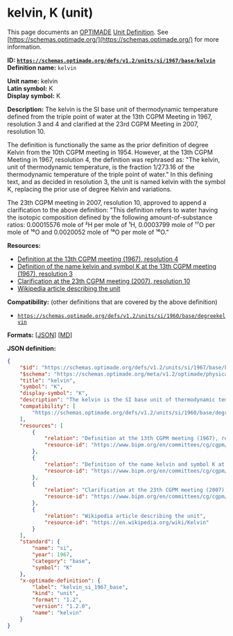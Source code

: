 # kelvin, K (unit)

This page documents an [OPTIMADE](https://www.optimade.org/) [Unit Definition](https://schemas.optimade.org/#definitions). See [https://schemas.optimade.org/](https://schemas.optimade.org/) for more information.

**ID: [`https://schemas.optimade.org/defs/v1.2/units/si/1967/base/kelvin`](https://schemas.optimade.org/defs/v1.2/units/si/1967/base/kelvin.md)**  
**Definition name:** `kelvin`

**Unit name:** kelvin  
**Latin symbol:** K  
**Display symbol:** K  
  
**Description:** The kelvin is the SI base unit of thermodynamic temperature defined from the triple point of water at the 13th CGPM Meeting in 1967, resolution 3 and 4 and clarified at the 23rd CGPM Meeting in 2007, resolution 10.

The definition is functionally the same as the prior definition of degree Kelvin from the 10th CGPM meeting in 1954.
However, at the 13th CGPM Meeting in 1967, resolution 4, the definition was rephrased as: "The kelvin, unit of thermodynamic temperature, is the fraction 1/273.16 of the thermodynamic temperature of the triple point of water."
In this defining text, and as decided in resolution 3, the unit is named kelvin with the symbol K, replacing the prior use of degree Kelvin and variations.

The 23th CGPM meeting in 2007, resolution 10, approved to append a clarification to the above definition: "This definition refers to water having the isotopic composition defined by the following amount-of-substance ratios: 0.00015576 mole of ²H per mole of ¹H, 0.0003799 mole of ¹⁷O per mole of ¹⁶O and 0.0020052 mole of ¹⁸O per mole of ¹⁶O."

**Resources:**

- [Definition at the 13th CGPM meeting (1967), resolution 4](https://www.bipm.org/en/committees/cg/cgpm/13-1967/resolution-4)
- [Definition of the name kelvin and symbol K at the 13th CGPM meeting (1967), resolution 3](https://www.bipm.org/en/committees/cg/cgpm/13-1967/resolution-3)
- [Clarification at the 23th CGPM meeting (2007), resolution 10](https://www.bipm.org/en/committees/cg/cgpm/23-2007/resolution-10)
- [Wikipedia article describing the unit](https://en.wikipedia.org/wiki/Kelvin)


**Compatibility:** (other definitions that are covered by the above definition)

- [`https://schemas.optimade.org/defs/v1.2/units/si/1960/base/degreekelvin`](https://schemas.optimade.org/defs/v1.2/units/si/1960/base/degreekelvin.md)


**Formats:** [[JSON](kelvin.json)] [[MD](kelvin.md)]

**JSON definition:**

``` json
{
    "$id": "https://schemas.optimade.org/defs/v1.2/units/si/1967/base/kelvin",
    "$schema": "https://schemas.optimade.org/meta/v1.2/optimade/physical_unit_definition.json",
    "title": "kelvin",
    "symbol": "K",
    "display-symbol": "K",
    "description": "The kelvin is the SI base unit of thermodynamic temperature defined from the triple point of water at the 13th CGPM Meeting in 1967, resolution 3 and 4 and clarified at the 23rd CGPM Meeting in 2007, resolution 10.\n\nThe definition is functionally the same as the prior definition of degree Kelvin from the 10th CGPM meeting in 1954.\nHowever, at the 13th CGPM Meeting in 1967, resolution 4, the definition was rephrased as: \"The kelvin, unit of thermodynamic temperature, is the fraction 1/273.16 of the thermodynamic temperature of the triple point of water.\"\nIn this defining text, and as decided in resolution 3, the unit is named kelvin with the symbol K, replacing the prior use of degree Kelvin and variations.\n\nThe 23th CGPM meeting in 2007, resolution 10, approved to append a clarification to the above definition: \"This definition refers to water having the isotopic composition defined by the following amount-of-substance ratios: 0.00015576 mole of \u00b2H per mole of \u00b9H, 0.0003799 mole of \u00b9\u2077O per mole of \u00b9\u2076O and 0.0020052 mole of \u00b9\u2078O per mole of \u00b9\u2076O.\"",
    "compatibility": [
        "https://schemas.optimade.org/defs/v1.2/units/si/1960/base/degreekelvin"
    ],
    "resources": [
        {
            "relation": "Definition at the 13th CGPM meeting (1967), resolution 4",
            "resource-id": "https://www.bipm.org/en/committees/cg/cgpm/13-1967/resolution-4"
        },
        {
            "relation": "Definition of the name kelvin and symbol K at the 13th CGPM meeting (1967), resolution 3",
            "resource-id": "https://www.bipm.org/en/committees/cg/cgpm/13-1967/resolution-3"
        },
        {
            "relation": "Clarification at the 23th CGPM meeting (2007), resolution 10",
            "resource-id": "https://www.bipm.org/en/committees/cg/cgpm/23-2007/resolution-10"
        },
        {
            "relation": "Wikipedia article describing the unit",
            "resource-id": "https://en.wikipedia.org/wiki/Kelvin"
        }
    ],
    "standard": {
        "name": "si",
        "year": 1967,
        "category": "base",
        "symbol": "K"
    },
    "x-optimade-definition": {
        "label": "kelvin_si_1967_base",
        "kind": "unit",
        "format": "1.2",
        "version": "1.2.0",
        "name": "kelvin"
    }
}
```